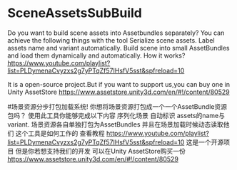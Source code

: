 # SceneAssetsSubBuild
Do you want to build scene assets into Assetbundles separately? 
You can achieve the following things with the tool 
Serialize scene assets. 
Label assets name and variant automatically.
Build scene into small AssetBundles and load them dynamically and automatically. 
How it works?
https://www.youtube.com/playlist?list=PLDymenaCvyzxs2g7yPTqZf57IHsfV5sst&spfreload=10

It is a open-source project.But if you want to support us,you can buy one in Unity AssetStore
https://www.assetstore.unity3d.com/en/#!/content/80529

#场景资源分步打包加载系统!
你想将场景资源打包成一个一个AssetBundle资源包吗？ 
使用此工具你能够完成以下内容 
序列化场景 
自动标识 assets的name与 variant. 
场景资源各自单独打包为AssetBundles 并且在场景加载时候动态读取他们 
这个工具是如何工作的 查看教程 
https://www.youtube.com/playlist?list=PLDymenaCvyzxs2g7yPTqZf57IHsfV5sst&spfreload=10
这是一个开源项目 但是你若想支持我们的开发 可以在Unity AssetStore购买一份 
https://www.assetstore.unity3d.com/en/#!/content/80529

